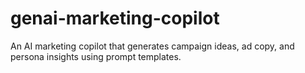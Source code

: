 # genai-marketing-copilot
An AI marketing copilot that generates campaign ideas, ad copy, and persona insights using prompt templates.
